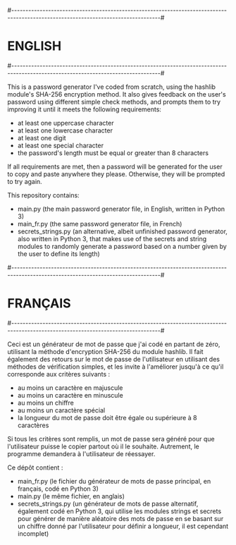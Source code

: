 #----------------------------------------------------------------------------------------------------------------------------------#
#                                                             ENGLISH                                                              #
#----------------------------------------------------------------------------------------------------------------------------------#

This is a password generator I've coded from scratch, using the hashlib module's SHA-256 encryption method.
It also gives feedback on the user's password using different simple check methods, and prompts them to try improving it until it meets the following requirements:

- at least one uppercase character
- at least one lowercase character
- at least one digit
- at least one special character
- the password's length must be equal or greater than 8 characters

If all requirements are met, then a password will be generated for the user to copy and paste anywhere they please.
Otherwise, they will be prompted to try again.

This repository contains:
- main.py (the main password generator file, in English, written in Python 3)
- main_fr.py (the same password generator file, in French)
- secrets_strings.py (an alternative, albeit unfinished password generator, also written in Python 3, that makes use of the secrets and string modules to randomly generate a password based on a number given by the user to define its length)





#----------------------------------------------------------------------------------------------------------------------------------#
#                                                             FRANÇAIS                                                             #
#----------------------------------------------------------------------------------------------------------------------------------#

Ceci est un générateur de mot de passe que j'ai codé en partant de zéro, utilisant la méthode d'encryption SHA-256 du module hashlib.
Il fait également des retours sur le mot de passe de l'utilisateur en utilisant des méthodes de vérification simples, et les invite à l'améliorer jusqu'à ce qu'il corresponde aux critères suivants :

- au moins un caractère en majuscule
- au moins un caractère en minuscule
- au moins un chiffre
- au moins un caractère spécial
- la longueur du mot de passe doit être égale ou supérieure à 8 caractères

Si tous les critères sont remplis, un mot de passe sera généré pour que l'utilisateur puisse le copier partout où il le souhaite.
Autrement, le programme demandera à l'utilisateur de réessayer.

Ce dépôt contient :
- main_fr.py (le fichier du générateur de mots de passe principal, en français, codé en Python 3)
- main.py (le même fichier, en anglais)
- secrets_strings.py (un générateur de mots de passe alternatif, également codé en Python 3, qui utilise les modules strings et secrets pour générer de manière aléatoire des mots de passe en se basant sur un chiffre donné par l'utilisateur pour définir a longueur, il est cependant incomplet)